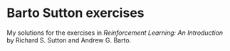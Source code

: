 # Barto Sutton exercises

My solutions for the exercises in _Reinforcement Learning: An Introduction_ by Richard S. Sutton and Andrew G. Barto.
